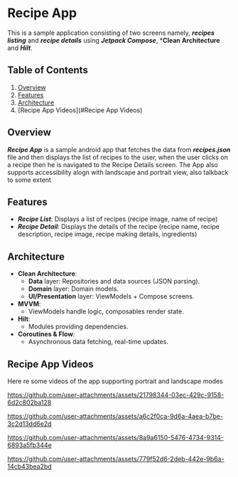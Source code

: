 # Recipe App
This is a sample application consisting of two screens namely, ***recipes listing*** and ***recipe details*** using ***Jetpack Compose***, ***Clean Architecture** and ***Hilt***.

## Table of Contents
1. [Overview](#overview)
2. [Features](#features)
3. [Architecture](#architecture)
4. [Recipe App Videos](#Recipe App Videos)

## Overview
***Recipe App*** is a sample android app that fetches the data from ***recipes.json*** file and then displays the list of recipes to the user, when the user clicks on a recipe then he is
navigated to the Recipe Details screen. The App also supports accessibility alogn with landscape and portrait view, also talkback to some extent

## Features
- ***Recipe List***: Displays a list of recipes (recipe image, name of recipe)
- ***Recipe Detail***: Displays the details of the recipe (recipe name, recipe description, recipe image, recipe making details, ingredients)

## Architecture
- **Clean Architecture**:
  - **Data** layer: Repositories and data sources (JSON parsing).
  - **Domain** layer: Domain models.
  - **UI/Presentation** layer: ViewModels + Compose screens.
- **MVVM**:
  - ViewModels handle logic, composables render state.
- **Hilt**:
  - Modules providing dependencies.
- **Coroutines & Flow**:
  - Asynchronous data fetching, real-time updates.

 ## Recipe App Videos
Here re some videos of the app supporting portrait and landscape modes

https://github.com/user-attachments/assets/21798344-03ec-429c-9158-6d2c802ba128

https://github.com/user-attachments/assets/a6c2f0ca-9d6a-4aea-b7be-3c2d13dd6e2d

https://github.com/user-attachments/assets/8a9a6150-5476-4734-9314-6893a5fb344e

https://github.com/user-attachments/assets/779f52d6-2deb-442e-9b6a-14cb43bea2bd





     




